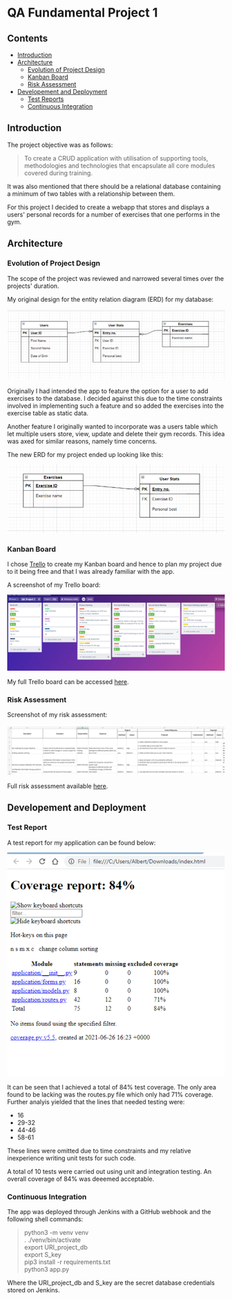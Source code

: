 # QA Fundamental Project 1

## Contents
* [Introduction](#introduction)
* [Architecture](#architecture)
    * [Evolution of Project Design](#evolution-of-project-design)
    * [Kanban Board](#kanban-board)
    * [Risk Assessment](#risk-assessment)
* [Developement and Deployment](#developement-and-deployment)
    * [Test Reports](#test-report)
    * [Continuous Integration](#continuous-integration)

## Introduction

The project objective was as follows:
> To create a CRUD application with utilisation of supporting tools, methodologies and technologies that encapsulate all core modules covered during training.

It was also mentioned that there should be a relational database containing a minimum of two tables with a relationship between them. 

For this project I decided to create a webapp that stores and displays a users' personal records for a number of exercises that one performs in the gym.

## Architecture

### Evolution of Project Design 
The scope of the project was reviewed and narrowed several times over the projects' duration. 

My original design for the entity relation diagram (ERD) for my database:

![OG_ERD](./images/OG_ERD.png)

Originally I had intended the app to feature the option for a user to add exercises to the database. I decided against this due to the time constraints involved in implementing such a feature and so added the exercises into the exercise table as static data.

Another feature I originally wanted to incorporate was a users table which let multiple users store, view, update and delete their gym records. This idea was axed for similar reasons, namely time concerns. 

The new ERD for my project ended up looking like this:

![new_ERD](./images/new_ERD.png)

### Kanban Board

I chose [Trello](https://trello.com) to create my Kanban board and hence to plan my project due to it being free and that I was already familiar with the app.

A screenshot of my Trello board:

![trello_board](./images/trello_board.png)

My full Trello board can be accessed [here](https://trello.com/b/7kMzASNH/qaproject-1).

### Risk Assessment 

Screenshot of my risk assessment:

![risk_asmnt](./images/risk_amnt.png)

Full risk assessment available [here](https://onedrive.live.com/edit.aspx?resid=2999F3BD7781D9A6!127&ithint=file%2cxlsx&wdOrigin=OFFICECOM-WEB.START.MRU).

## Developement and Deployment

### Test Report

A test report for my application can be found below:

![testreport](./images/test_report.png)

It can be seen that I achieved a total of 84% test coverage. The only area found to be lacking was the routes.py file which only had 71% coverage. Further analyis yielded that the lines that needed testing were:
- 16 
- 29-32 
- 44-46
- 58-61

These lines were omitted due to time constraints and my relative inexperience writing unit tests for such code.

A total of 10 tests were carried out using unit and integration testing. An overall coverage of 84% was deeemed acceptable. 

### Continuous Integration

The app was deployed through Jenkins with a GitHub webhook and the following shell commands:
> python3 -m venv venv  
>. ./venv/bin/activate  
>export URI_project_db  
>export S_key  
>pip3 install -r requirements.txt  
>python3 app.py

Where the URI_project_db and S_key are the secret database credentials stored on Jenkins. 